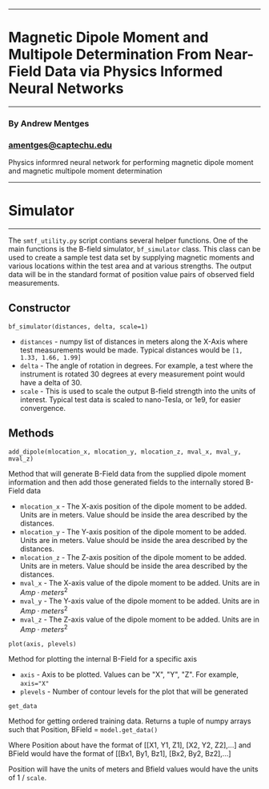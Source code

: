 ***
# Magnetic Dipole Moment and Multipole Determination From Near-Field Data via Physics Informed Neural Networks
***

### By Andrew Mentges
### amentges@captechu.edu

Physics informred neural network for performing magnetic dipole moment and magnetic multipole moment determination

****
# Simulator
***
The `smtf_utility.py` script contians several helper functions. One of the main functions is the B-field simulator, `bf_simulator` class. This class can be 
used to create a sample test data set by supplying magnetic moments and various locations within the test area and at various strengths. The output data will
be in the standard format of position value pairs of observed field measurements.

## Constructor
`bf_simulator(distances, delta, scale=1)`
* `distances` - numpy list of distances in meters along the X-Axis where test measurements would be made. Typical distances would be `[1, 1.33, 1.66, 1.99]`
* `delta` - The angle of rotation in degrees. For example, a test where the instrument is rotated 30 degrees at every measurement point would have a delta  of 30.
* `scale` - This is used to scale the output B-field strength into the units of interest. Typical test data is scaled to nano-Tesla, or 1e9, for easier convergence.

## Methods
`add_dipole(mlocation_x, mlocation_y, mlocation_z, mval_x, mval_y, mval_z)`

Method that will generate B-Field data from the supplied dipole moment information and then add those generated fields to the internally stored B-Field data
* `mlocation_x` - The X-axis position of the dipole moment to be added. Units are in meters. Value should be inside the area described by the distances.
* `mlocation_y` - The Y-axis position of the dipole moment to be added. Units are in meters. Value should be inside the area described by the distances.
* `mlocation_z` - The Z-axis position of the dipole moment to be added. Units are in meters. Value should be inside the area described by the distances.
* `mval_x` - The X-axis value of the dipole moment to be added. Units are in $Amp\cdot meters^{2}$
* `mval_y` - The Y-axis value of the dipole moment to be added. Units are in $Amp\cdot meters^{2}$
* `mval_z` - The Z-axis value of the dipole moment to be added. Units are in $Amp\cdot meters^{2}$

`plot(axis, plevels)`

Method for plotting the internal B-Field for a specific axis
* `axis` - Axis to be plotted. Values can be "X", "Y", "Z". For example, `axis="X"`
* `plevels` - Number of contour levels for the plot that will be generated

`get_data`

Method for getting ordered training data. Returns a tuple of numpy arrays such that Position, BField = `model.get_data()`

Where Position about have the format of [[X1, Y1, Z1], [X2, Y2, Z2],...] and BField would have the format of [[Bx1, By1, Bz1], [Bx2, By2, Bz2],...]

Position will have the units of meters and Bfield values would have the units of 1 / `scale`.
